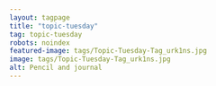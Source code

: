 ```yaml
---
layout: tagpage
title: "topic-tuesday"
tag: topic-tuesday
robots: noindex
featured-image: tags/Topic-Tuesday-Tag_urk1ns.jpg
image: tags/Topic-Tuesday-Tag_urk1ns.jpg
alt: Pencil and journal
---
```

